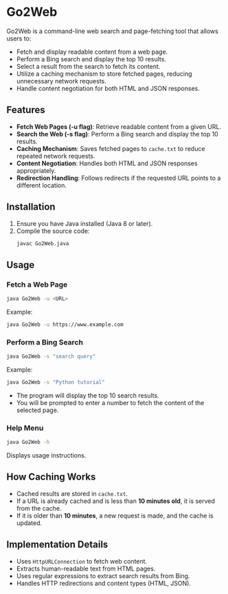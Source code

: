 # Go2Web

Go2Web is a command-line web search and page-fetching tool that allows users to:
- Fetch and display readable content from a web page.
- Perform a Bing search and display the top 10 results.
- Select a result from the search to fetch its content.
- Utilize a caching mechanism to store fetched pages, reducing unnecessary network requests.
- Handle content negotiation for both HTML and JSON responses.

## Features
- **Fetch Web Pages (-u flag)**: Retrieve readable content from a given URL.
- **Search the Web (-s flag)**: Perform a Bing search and display the top 10 results.
- **Caching Mechanism**: Saves fetched pages to `cache.txt` to reduce repeated network requests.
- **Content Negotiation**: Handles both HTML and JSON responses appropriately.
- **Redirection Handling**: Follows redirects if the requested URL points to a different location.

## Installation
1. Ensure you have Java installed (Java 8 or later).
2. Compile the source code:
   ```sh
   javac Go2Web.java
   ```

## Usage
### Fetch a Web Page
```sh
java Go2Web -u <URL>
```
Example:
```sh
java Go2Web -u https://www.example.com
```

### Perform a Bing Search
```sh
java Go2Web -s "search query"
```
Example:
```sh
java Go2Web -s "Python tutorial"
```
- The program will display the top 10 search results.
- You will be prompted to enter a number to fetch the content of the selected page.

### Help Menu
```sh
java Go2Web -h
```
Displays usage instructions.

## How Caching Works
- Cached results are stored in `cache.txt`.
- If a URL is already cached and is less than **10 minutes old**, it is served from the cache.
- If it is older than **10 minutes**, a new request is made, and the cache is updated.

## Implementation Details
- Uses `HttpURLConnection` to fetch web content.
- Extracts human-readable text from HTML pages.
- Uses regular expressions to extract search results from Bing.
- Handles HTTP redirections and content types (HTML, JSON).


